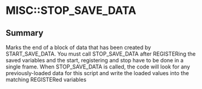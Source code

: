 # MISC::STOP_SAVE_DATA

## Summary
Marks the end of a block of data that has been created by START_SAVE_DATA.
You must call STOP_SAVE_DATA after REGISTERing the saved variables and the start, registering and stop
have to be done in a single frame.
When STOP_SAVE_DATA is called, the code will look for any previously-loaded data for this script and write the
loaded values into the matching REGISTERed variables